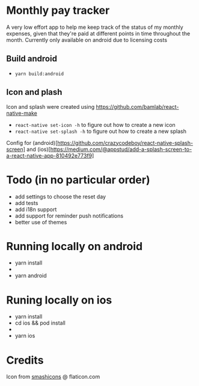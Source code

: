 # Monthly pay tracker

A very low effort app to help me keep track of the status of my monthly expenses, given that they're paid at different points in time throughout the month.
Currently only available on android due to licensing costs

## Build android

- `yarn build:android`

## Icon and plash

Icon and splash were created using https://github.com/bamlab/react-native-make

- `react-native set-icon -h` to figure out how to create a new icon
- `react-native set-splash -h` to figure out how to create a new splash

Config for (android)[https://github.com/crazycodeboy/react-native-splash-screen] and (ios)[https://medium.com/@appstud/add-a-splash-screen-to-a-react-native-app-810492e773f9]

# Todo (in no particular order)

- add settings to choose the reset day
- add tests
- add i18n support
- add support for reminder push notifications
- better use of themes

# Running locally on android

- yarn install
- <have android emulator running>
- yarn android

# Runing locally on ios

- yarn install
- cd ios && pod install
- <have ios emulator running>
- yarn ios

# Credits

Icon from [smashicons](https://www.flaticon.com/authors/smashicons) @ flaticon.com
